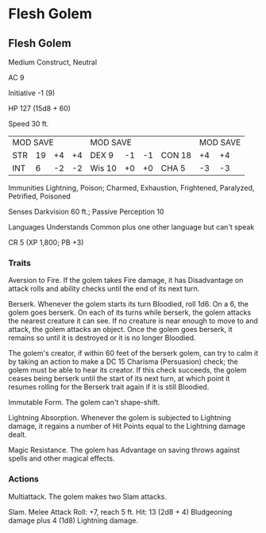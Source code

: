 # Flesh Golem

## Flesh Golem

Medium Construct, Neutral

AC 9

Initiative -1 (9)

HP 127 (15d8 + 60)

Speed 30 ft.

<table><tr><td colspan="4">MOD SAVE</td><td colspan="4">MOD SAVE</td><td colspan="3">MOD SAVE</td></tr><tr><td>STR</td><td>19</td><td>+4</td><td>+4</td><td>DEX 9</td><td>-1</td><td>-1</td><td>CON 18</td><td>+4</td><td>+4</td><td></td></tr><tr><td>INT</td><td>6</td><td>-2</td><td>-2</td><td>Wis 10</td><td>+0</td><td>+0</td><td>CHA 5</td><td>-3</td><td>-3</td><td></td></tr></table>

Immunities Lightning, Poison; Charmed, Exhaustion, Frightened, Paralyzed, Petrified, Poisoned

Senses Darkvision 60 ft.; Passive Perception 10

Languages Understands Common plus one other language but can't speak

CR 5 (XP 1,800; PB +3)

### Traits

Aversion to Fire. If the golem takes Fire damage, it has Disadvantage on attack rolls and ability checks until the end of its next turn.

Berserk. Whenever the golem starts its turn Bloodied, roll 1d6. On a 6, the golem goes berserk. On each of its turns while berserk, the golem attacks the nearest creature it can see. If no creature is near enough to move to and attack, the golem attacks an object. Once the golem goes berserk, it remains so until it is destroyed or it is no longer Bloodied.

The golem's creator, if within 60 feet of the berserk golem, can try to calm it by taking an action to make a DC 15 Charisma (Persuasion) check; the golem must be able to hear its creator. If this check succeeds, the golem ceases being berserk until the start of its next turn, at which point it resumes rolling for the Berserk trait again if it is still Bloodied.

Immutable Form. The golem can't shape-shift.

Lightning Absorption. Whenever the golem is subjected to Lightning damage, it regains a number of Hit Points equal to the Lightning damage dealt.

Magic Resistance. The golem has Advantage on saving throws against spells and other magical effects.

### Actions

Multiattack. The golem makes two Slam attacks.

Slam. Melee Attack Roll: +7, reach 5 ft. Hit: 13 (2d8 + 4) Bludgeoning damage plus 4 (1d8) Lightning damage.
